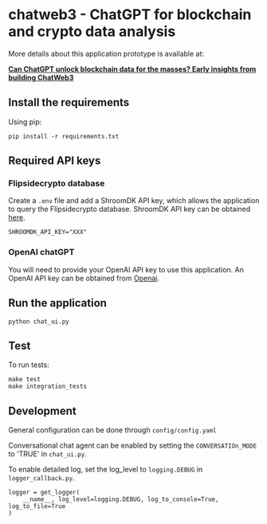 # chatweb3 - ChatGPT for blockchain and crypto data analysis

More details about this application prototype is available at: 

**[Can ChatGPT unlock blockchain data for the masses? Early insights from building ChatWeb3](https://www.inweb3.com/chatcrypto-chatgpt-for-blockchain-data/)**

## Install the requirements

Using pip:

```
pip install -r requirements.txt
```

## Required API keys

### Flipsidecrypto database

Create a `.env` file and add a ShroomDK API key, which allows the application to query the Flipsidecrypto database. ShroomDK API key can be obtained [here](https://sdk.flipsidecrypto.xyz/shroomdk).

```
SHROOMDK_API_KEY="XXX"
```

### OpenAI chatGPT

You will need to provide your OpenAI API key to use this application. An OpenAI API key can be obtained from [Openai](https://platform.openai.com/account/api-keys). 

## Run the application

```
python chat_ui.py 
```

## Test

To run tests:

```
make test
make integration_tests
```

## Development

General configuration can be done through `config/config.yaml`

Conversational chat agent can be enabled by setting the `CONVERSATIOn_MODE` to 'TRUE' in `chat_ui.py`.

To enable detailed log, set the log_level to `logging.DEBUG` in `logger_callback.py`.

```
logger = get_logger(
    __name__, log_level=logging.DEBUG, log_to_console=True, log_to_file=True
)
```
